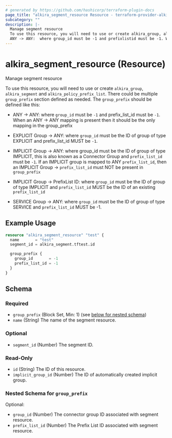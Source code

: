 ```yaml
---
# generated by https://github.com/hashicorp/terraform-plugin-docs
page_title: "alkira_segment_resource Resource - terraform-provider-alkira"
subcategory: ""
description: |-
  Manage segment resource
  To use this resource, you will need to use or create alkira_group, alkira_segment and alkira_policy_prefix_list. There could be multiple group_prefix section defined as needed. The group_prefix should be defined like this:
  ANY -> ANY:  where group_id must be -1 and prefixlistid must be -1. When an ANY -> ANY mapping is present then it should be the only mapping in the group_prefixEXPLICIT Group -> ANY:  where group_id must be the ID of group of type EXPLICIT and prefixlistid MUST be -1.IMPLICIT Group -> ANY: where group_id must be the ID of group of type IMPLICIT, this is also known as a Connector Group and prefix_list_id must be -1. If an IMPLICIT group is mapped to ANY prefix_list_id, then an IMPLICIT Group -> prefix_list_id must NOT be present in group_prefixIMPLICIT Group -> PrefixList ID: where group_id must be the ID of group of type IMPLICIT and prefix_list_id MUST be the ID of an existing prefix_list_idSERVICE Group -> ANY: where group_id must be the ID of group of type SERVICE and prefix_list_id MUST be -1.
---
```


# alkira_segment_resource (Resource)

Manage segment resource

To use this resource, you will need to use or create `alkira_group`, `alkira_segment` and `alkira_policy_prefix_list`. There could be multiple `group_prefix` section defined as needed. The `group_prefix` should be defined like this:

* ANY -> ANY:  where `group_id` must be `-1` and prefix_list_id must be `-1`. When an ANY -> ANY mapping is present then it should be the only mapping in the group_prefix

* EXPLICIT Group -> ANY:  where `group_id` must be the ID of group of type EXPLICIT and prefix_list_id MUST be `-1`.

* IMPLICIT Group -> ANY: where group_id must be the ID of group of type IMPLICIT, this is also known as a Connector Group and `prefix_list_id` must be `-1`. If an IMPLICIT group is mapped to ANY `prefix_list_id`, then an IMPLICIT Group -> `prefix_list_id` must NOT be present in `group_prefix`

* IMPLICIT Group -> PrefixList ID: where `group_id` must be the ID of group of type IMPLICIT and `prefix_list_id` MUST be the ID of an existing `prefix_list_id`

* SERVICE Group -> ANY: where `group_id` must be the ID of group of type SERVICE and `prefix_list_id` MUST be -1.

## Example Usage

```terraform
resource "alkira_segment_resource" "test" {
  name       = "test"
  segment_id = alkira_segment.tftest.id

  group_prefix {
    group_id       = -1
    prefix_list_id = -1
  }
}
```

<!-- schema generated by tfplugindocs -->
## Schema

### Required

- `group_prefix` (Block Set, Min: 1) (see [below for nested schema](#nestedblock--group_prefix))
- `name` (String) The name of the segment resource.

### Optional

- `segment_id` (Number) The segment ID.

### Read-Only

- `id` (String) The ID of this resource.
- `implicit_group_id` (Number) The ID of automatically created implicit group.

<a id="nestedblock--group_prefix"></a>
### Nested Schema for `group_prefix`

Optional:

- `group_id` (Number) The connector group ID associated with segment resource.
- `prefix_list_id` (Number) The Prefix List ID associated with segment resource.


